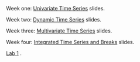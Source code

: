 Week one: <a href="https://jnseawright.github.io/Spring-2023/1-Univariate/1-Univariate-Time-Series.html#1">Univariate Time Series</a> slides.

Week two: <a href="https://jnseawright.github.io/Spring-2023/2-Dynamic/2-Dynamic-Time-Series.html#1">Dynamic Time Series</a> slides.

Week three: <a href="https://jnseawright.github.io/Spring-2023/3-Multivariate/3-Multivariate-Time-Series.html#1">Multivariate Time Series</a> slides.

Week four: <a href="https://jnseawright.github.io/Spring-2023/4-Integrated/4-Integrated-Time-Series-and-Breaks.html#1">Integrated Time Series and Breaks</a> slides.

<a href="https://jnseawright.github.io/Spring-2023/Labs/Lab 1.pdf">Lab 1</a> .

